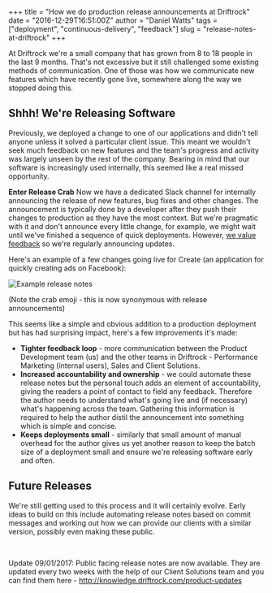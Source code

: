+++
title = "How we do production release announcements at Driftrock"
date = "2016-12-29T16:51:00Z"
author = "Daniel Watts"
tags = ["deployment", "continuous-delivery", "feedback"]
slug = "release-notes-at-driftrock"
+++

At Driftrock we're a small company that has grown from 8 to 18 people in the last 9 months. That's not excessive but it still challenged some existing methods of communication. One of those was how we communicate new features which have recently gone live, somewhere along the way we stopped doing this.
<!--more-->

## Shhh! We're Releasing Software
Previously, we deployed a change to one of our applications and didn't tell anyone unless it solved a particular client issue. This meant we wouldn't seek much feedback on new features and the team's progress and activity was largely unseen by the rest of the company. Bearing in mind that our software is increasingly used internally, this seemed like a real missed opportunity.

**Enter Release Crab**
Now we have a dedicated Slack channel for internally announcing the release of new features, bug fixes and other changes. The announcement is typically done by a developer after they push their changes to production as they have the most context. But we're pragmatic with it and don't announce every little change, for example, we might wait until we've finished a sequence of quick deployments. However, [we value feedback](http://tech.driftrock.com/post/tech-values) so we're regularly announcing updates.

Here's an example of a few changes going live for Create (an application for quickly creating ads on Facebook):

![Example release notes](/img/release-notes.png)

(Note the crab emoji - this is now synonymous with release announcements)

This seems like a simple and obvious addition to a production deployment but has had surprising impact, here's a few improvements it's made:

- **Tighter feedback loop** - more communication between the Product Development team (us) and the other teams in Driftrock - Performance Marketing (internal users), Sales and Client Solutions.
- **Increased accountability and ownership** - we could automate these release notes but the personal touch adds an element of accountability, giving the readers a point of contact to field any feedback. Therefore the author needs to understand what's going live and (if necessary) what's happening across the team. Gathering this information is required to help the author distil the announcement into something which is simple and concise.
- **Keeps deployments small** - similarly that small amount of manual overhead for the author gives us yet another reason to keep the batch size of a deployment small and ensure we're releasing software early and often.

## Future Releases
We're still getting used to this process and it will certainly evolve. Early ideas to build on this include automating release notes based on commit messages and working out how we can provide our clients with a similar version, possibly even making these public.

&nbsp;

Update 09/01/2017: Public facing release notes are now available. They are updated every two weeks with the help of our Client Solutions team and you can find them here - http://knowledge.driftrock.com/product-updates
